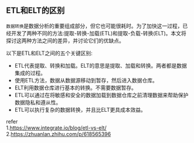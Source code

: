 ## ETL和ELT的区别   

`数据转换`是数据分析的重要组成部分，但它也可能很耗时。为了加快这一过程，已经开发了两种不同的方法:提取-转换-加载(ETL)和提取-负载-转换(ELT)。本文将探讨这两种方法之间的差异，并讨论它们的优缺点。     

以下是ETL和ELT之间的五个关键区别:   
* ETL代表提取、转换和加载。ELT的意思是提取、加载和转换。两者都是数据集成的过程。    
* 使用ETL方法，数据从数据源移动到暂存，然后进入数据仓库。   
* ELT利用数据仓库进行基本的转换。不需要数据暂存。   
* ETL可以通过在将敏感和安全的数据加载到数据仓库之前清理数据来帮助保护数据隐私和遵从性。 
* ETL可以执行复杂的数据转换，并且比ELT更具成本效益。    


refer   
1.https://www.integrate.io/blog/etl-vs-elt/ 
2.https://zhuanlan.zhihu.com/p/618565396    

